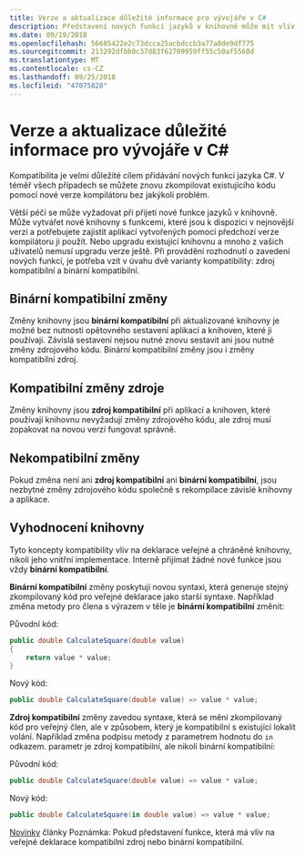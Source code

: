 ```yaml
---
title: Verze a aktualizace důležité informace pro vývojáře v C#
description: Představení nových funkcí jazyků v knihovně může mít vliv na kód, který ji používá.
ms.date: 09/19/2018
ms.openlocfilehash: 56685422e2c73dcca25acbdccb3a77a8de9df775
ms.sourcegitcommit: 213292dfbb0c37d83f62709959ff55c50af5560d
ms.translationtype: MT
ms.contentlocale: cs-CZ
ms.lasthandoff: 09/25/2018
ms.locfileid: "47075828"
---
```

# <a name="version-and-update-considerations-for-c-developers"></a>Verze a aktualizace důležité informace pro vývojáře v C#

Kompatibilita je velmi důležité cílem přidávání nových funkcí jazyka C#. V téměř všech případech se můžete znovu zkompilovat existujícího kódu pomocí nové verze kompilátoru bez jakýkoli problém.

Větší péči se může vyžadovat při přijetí nové funkce jazyků v knihovně. Může vytvářet nové knihovny s funkcemi, které jsou k dispozici v nejnovější verzi a potřebujete zajistit aplikací vytvořených pomocí předchozí verze kompilátoru ji použít. Nebo upgradu existující knihovnu a mnoho z vašich uživatelů nemusí upgradu verze ještě. Při provádění rozhodnutí o zavedení nových funkcí, je potřeba vzít v úvahu dvě varianty kompatibility: zdroj kompatibilní a binární kompatibilní.

## <a name="binary-compatible-changes"></a>Binární kompatibilní změny

Změny knihovny jsou **binární kompatibilní** při aktualizované knihovny je možné bez nutnosti opětovného sestavení aplikací a knihoven, které ji používají. Závislá sestavení nejsou nutné znovu sestavit ani jsou nutné změny zdrojového kódu. Binární kompatibilní změny jsou i změny kompatibilní zdroj.

## <a name="source-compatible-changes"></a>Kompatibilní změny zdroje

Změny knihovny jsou **zdroj kompatibilní** při aplikací a knihoven, které používají knihovnu nevyžadují změny zdrojového kódu, ale zdroj musí zopakovat na novou verzi fungovat správně.

## <a name="incompatible-changes"></a>Nekompatibilní změny

Pokud změna není ani **zdroj kompatibilní** ani **binární kompatibilní**, jsou nezbytné změny zdrojového kódu společně s rekompilace závislé knihovny a aplikace.

## <a name="evaluate-your-library"></a>Vyhodnocení knihovny

Tyto koncepty kompatibility vliv na deklarace veřejné a chráněné knihovny, nikoli jeho vnitřní implementace. Interně přijímat žádné nové funkce jsou vždy **binární kompatibilní**.  

**Binární kompatibilní** změny poskytují novou syntaxi, která generuje stejný zkompilovaný kód pro veřejné deklarace jako starší syntaxe. Například změna metody pro člena s výrazem v těle je **binární kompatibilní** změnit:

Původní kód:

```csharp
public double CalculateSquare(double value)
{
    return value * value;
}
```

Nový kód:

```csharp
public double CalculateSquare(double value) => value * value;
```

**Zdroj kompatibilní** změny zavedou syntaxe, která se mění zkompilovaný kód pro veřejný člen, ale v způsobem, který je kompatibilní s existující lokalit volání. Například změna podpisu metody z parametrem hodnotu do `in` odkazem. parametr je zdroj kompatibilní, ale nikoli binární kompatibilní:

Původní kód:

```csharp
public double CalculateSquare(double value) => value * value;
```

Nový kód:

```csharp
public double CalculateSquare(in double value) => value * value;
```

[Novinky](index.md) články Poznámka: Pokud představení funkce, která má vliv na veřejné deklarace kompatibilní zdroj nebo binární kompatibilní.